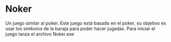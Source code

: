 # Noker
Un juego similar al poker.
Este juego está basado en el poker, su objetivo es usar los símbolos de la baraja para poder hacer jugadas.
Para iniciar el juego lanza el archivo Noker.exe
